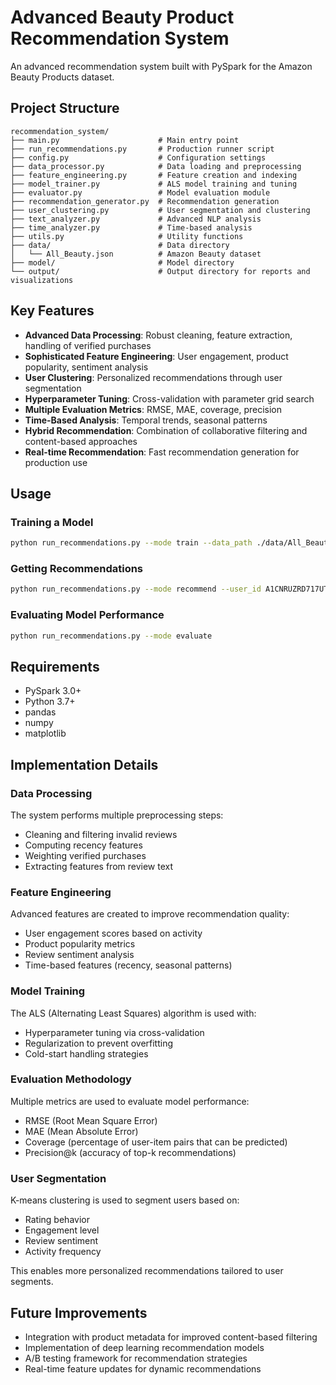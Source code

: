# Advanced Beauty Product Recommendation System

An advanced recommendation system built with PySpark for the Amazon Beauty Products dataset.

## Project Structure

```
recommendation_system/
├── main.py                      # Main entry point
├── run_recommendations.py       # Production runner script
├── config.py                    # Configuration settings
├── data_processor.py            # Data loading and preprocessing
├── feature_engineering.py       # Feature creation and indexing
├── model_trainer.py             # ALS model training and tuning
├── evaluator.py                 # Model evaluation module 
├── recommendation_generator.py  # Recommendation generation
├── user_clustering.py           # User segmentation and clustering
├── text_analyzer.py             # Advanced NLP analysis
├── time_analyzer.py             # Time-based analysis
├── utils.py                     # Utility functions
├── data/                        # Data directory
│   └── All_Beauty.json          # Amazon Beauty dataset
├── model/                       # Model directory
└── output/                      # Output directory for reports and visualizations
```

## Key Features

- **Advanced Data Processing**: Robust cleaning, feature extraction, handling of verified purchases
- **Sophisticated Feature Engineering**: User engagement, product popularity, sentiment analysis
- **User Clustering**: Personalized recommendations through user segmentation
- **Hyperparameter Tuning**: Cross-validation with parameter grid search
- **Multiple Evaluation Metrics**: RMSE, MAE, coverage, precision
- **Time-Based Analysis**: Temporal trends, seasonal patterns
- **Hybrid Recommendation**: Combination of collaborative filtering and content-based approaches
- **Real-time Recommendation**: Fast recommendation generation for production use

## Usage

### Training a Model

```bash
python run_recommendations.py --mode train --data_path ./data/All_Beauty.json
```

### Getting Recommendations

```bash
python run_recommendations.py --mode recommend --user_id A1CNRUZRD717UT --num_recs 10
```

### Evaluating Model Performance

```bash
python run_recommendations.py --mode evaluate
```

## Requirements

- PySpark 3.0+
- Python 3.7+
- pandas
- numpy
- matplotlib

## Implementation Details

### Data Processing

The system performs multiple preprocessing steps:
- Cleaning and filtering invalid reviews
- Computing recency features
- Weighting verified purchases
- Extracting features from review text

### Feature Engineering

Advanced features are created to improve recommendation quality:
- User engagement scores based on activity
- Product popularity metrics
- Review sentiment analysis
- Time-based features (recency, seasonal patterns)

### Model Training

The ALS (Alternating Least Squares) algorithm is used with:
- Hyperparameter tuning via cross-validation
- Regularization to prevent overfitting
- Cold-start handling strategies

### Evaluation Methodology

Multiple metrics are used to evaluate model performance:
- RMSE (Root Mean Square Error)
- MAE (Mean Absolute Error)
- Coverage (percentage of user-item pairs that can be predicted)
- Precision@k (accuracy of top-k recommendations)

### User Segmentation

K-means clustering is used to segment users based on:
- Rating behavior
- Engagement level
- Review sentiment
- Activity frequency

This enables more personalized recommendations tailored to user segments.

## Future Improvements

- Integration with product metadata for improved content-based filtering
- Implementation of deep learning recommendation models
- A/B testing framework for recommendation strategies
- Real-time feature updates for dynamic recommendations